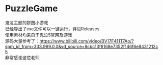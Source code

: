 # PuzzleGame
鬼泣主题的拼图小游戏<br>
已经导出了exe文件可以一键运行，详见Releases<br>
使用素材均来自于鬼泣5官网及游戏<br>
源码大量参考了：https://www.bilibili.com/video/BV17F411T7Ao/?spm_id_from=333.999.0.0&vd_source=8cbc13f8168e7352f146f6e8431212c5<br>
非常感谢这位老师<br>

